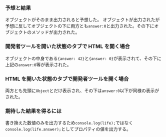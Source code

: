 ### 予想と結果

オブジェクトがそのまま出力されると予想した。
オブジェクトが出力されたが予想に反してオブジェクトの下に両方とも`answer:0`と出力された。その下にオブジェクトのメソッドが出力された。

### 開発者ツールを開いた状態のタブで HTML を開く場合

オブジェクトの中身である`{answer: 42}`と`{answer: 0}`が表示されて、その下に上記の`answer:0`等が表示された。

### HTML を開いた状態のタブで開発者ツールを開く場合

両方とも先頭に`Object`とだけ表示され、その下は`answer:0`以下が同様の表示がされた。

### 期待した結果を得るには

書き換えた数値のみを出力するため`console.log(life);`ではなく`console.log(life.answer);`としてプロパティの値を出力する。
